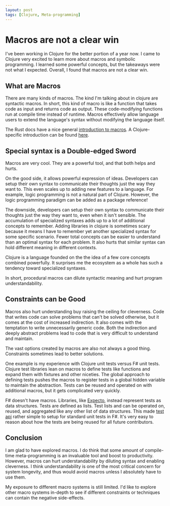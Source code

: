 ```yaml
---
layout: post
tags: [Clojure, Meta-programming]
---
```


# Macros are not a clear win

I've been working in Clojure for the better portion of a year now. I came to Clojure very excited to learn more about macros and symbolic programming.
I learned some powerful concepts, but the takeaways were not what I expected. Overall, I found that macros are not a clear win.

## What are Macros

There are many kinds of macros. The kind I'm talking about in clojure are syntactic macros. In short, this kind of macro is like a function that takes code as input and returns code as output. These code-modifying functions run at compile time instead of runtime. Macros effectively allow language users to extend the language's syntax without modifying the language itself.

The Rust docs have a nice general [introduction to macros](https://doc.rust-lang.org/stable/book/ch19-06-macros.html). A Clojure-specific introduction can be found [here](http://clojure-doc.org/articles/language/macros.html).

## Special syntax is a Double-edged Sword

Macros are very cool. They are a powerful tool, and that both helps and hurts.

On the good side, it allows powerful expression of ideas. Developers can setup their own syntax to communicate their thoughts just the way they want to. This even scales up to adding new features to a language. For example, logic programming is not a natural part of Clojure. However, the logic programming paradigm can be added as a package reference!

The downside, developers can setup their own syntax to communicate their thoughts just the way they want to, even when it isn't sensible. The accumulation of specialized syntaxes adds up to a lot of additional concepts to remember. Adding libraries in clojure is sometimes scary because it means I have to remember yet another specialized syntax for some specific scenario.  Fewer total concepts can be easier to understand than an optimal syntax for each problem. It also hurts that similar syntax can hold different meaning in different contexts.

Clojure is a language founded on the the idea of a few core concepts combined powerfully. It surprises me the ecosystem as a whole has such a tendency toward specialized syntaxes.

In short, procedural macros can dilute syntactic meaning and hurt program understandability.


## Constraints can be Good

Macros also hurt understanding buy raising the ceiling for cleverness. Code that writes code can solve problems that can't be solved otherwise, but it comes at the cost of increased indirection. It also comes with the temptation to write unnecessarily generic code. Both the indirection and deeply abstract problems lead to code that is very difficult to understand and maintain.

The vast options created by macros are also not always a good thing. Constraints sometimes lead to better solutions.

One example is my experience with Clojure unit tests versus F# unit tests. Clojure test libraries lean on macros to define tests like functions and expand them with fixtures and other niceties. The global approach to defining tests pushes the macros to register tests in a global hidden variable to maintain the abstraction. Tests can be reused and operated on with additional macros, but it gets complicated very quickly.

F# doesn't have macros. Libraries, like [Expecto](https://github.com/haf/expecto), instead represent tests as data structures. Tests are defined as lists. Test lists and can be operated on, reused, and aggregated like any other list of data structures. This made [test api](../_posts/2021-02-26-TestApi-in-FSharp.md) rather simple to setup for standard unit tests in F#. It's very easy to reason about how the tests are being reused for all future contributors.

## Conclusion

I am glad to have explored macros. I do think that some amount of compile-time meta-programming is an invaluable tool and boost to productivity. However, macros can hurt understandability by diluting syntax and enabling cleverness. I think understandability is one of the most critical concern for system longevity, and thus would avoid macros unless I absolutely have to use them.

My exposure to different macro systems is still limited. I'd like to explore other macro systems in-depth to see if different constraints or techniques can contain the negative side-effects.
